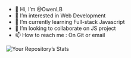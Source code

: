 - 👋 Hi, I’m @OwenLB
- 👀 I’m interested in Web Development
- 🌱 I’m currently learning Full-stack Javascript
- 💞️ I’m looking to collaborate on JS project
- 📫 How to reach me : On Git or email

![Your Repository’s Stats](https://github-readme-stats.vercel.app/api?username=Your_GitHub_Username&show_icons=true)

